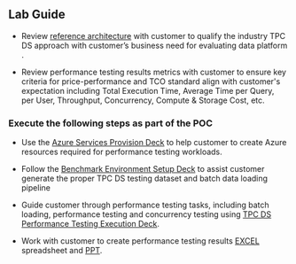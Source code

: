 ## Lab Guide

- Review [reference architecture](https://raw.githubusercontent.com/swanguni/Azure-Synapse-TPC-DS-Benchmark-Testing\/main/Architecture/Azure-Synapse-TPC-DS-Performance-Testing-Reference-Architecture.jpg) with customer to qualify the industry TPC DS approach with customer’s business need for evaluating data platform .

- Review performance testing results metrics with customer to ensure key criteria for price-performance and TCO standard align with customer's expectation including Total Execution Time, Average Time per Query, per User, Throughput, Concurrency, Compute & Storage Cost, etc. 

### Execute the following steps as part of the POC


- Use the [Azure Services Provision Deck](https://microsoft.sharepoint.com/:p:/t/CSUDataAICommunityIPLibrary/ERyCAkKCH-hGjpgU7OWBss0BdZO02FJSXk79SWCB_35Gfg?e=lCmTU6) to help customer to create Azure resources required for performance testing workloads.

- Follow the [Benchmark Environment Setup Deck](https://microsoft.sharepoint.com/:p:/t/CSUDataAICommunityIPLibrary/EXkHbOTV6MVAlHppIXZj2EsBguN1LPuQyz40f8GSc2Rm6g?e=SNSaqh) to assist customer generate the proper TPC DS testing dataset and batch data loading pipeline

- Guide customer through performance testing tasks, including batch loading, performance testing and concurrency testing using [TPC DS Performance Testing Execution Deck](https://microsoft.sharepoint.com/:p:/t/CSUDataAICommunityIPLibrary/EX4ATWqlE-NAp6XNHvqiwIIB7a6xGpT-nRNqrZpSquh9hQ?e=XURISv).

- Work with customer to create performance testing results [EXCEL](https://microsoft.sharepoint.com/:p:/t/CSUDataAICommunityIPLibrary/ER6LE9g7QUxMsJ11XBzeRfMBi825EjlPrPrmS5YreU1RFQ?e=ggPQcf) spreadsheet and [PPT](https://microsoft.sharepoint.com/:p:/t/CSUDataAICommunityIPLibrary/EQNkr-IjO4dLiKpn10lemEAB8IhcAUAw2_RHNl1reNNu2g?e=KQfcQv). 
